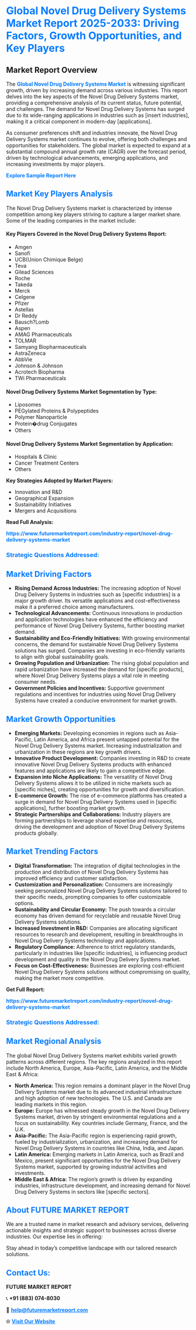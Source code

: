 <h1 style="color: #007BFF;">Global Novel Drug Delivery Systems Market Report 2025-2033: Driving Factors, Growth Opportunities, and Key Players</h1>

<section id="overview">
<h2>Market Report Overview</h2>
<p>The <a href="https://www.futuremarketreport.com/industry-report/novel-drug-delivery-systems-market" style="color: #007BFF; text-decoration: none;"><strong>Global Novel Drug Delivery Systems Market</strong></a> is witnessing significant growth, driven by increasing demand across various industries. This report delves into the key aspects of the Novel Drug Delivery Systems market, providing a comprehensive analysis of its current status, future potential, and challenges. The demand for Novel Drug Delivery Systems has surged due to its wide-ranging applications in industries such as [insert industries], making it a critical component in modern-day [applications].</p>
<p>As consumer preferences shift and industries innovate, the Novel Drug Delivery Systems market continues to evolve, offering both challenges and opportunities for stakeholders. The global market is expected to expand at a substantial compound annual growth rate (CAGR) over the forecast period, driven by technological advancements, emerging applications, and increasing investments by major players.</p>
</section>

<section id="overview">
<p><a href="https://www.futuremarketreport.com/request-sample/reportId=80179" style="color: #007BFF; text-decoration: none;"><strong>Explore Sample Report Here</strong></a></p>
</section>

<section id="key-players">
<h2 style="color: #007BFF;">Market Key Players Analysis</h2>
<p>The Novel Drug Delivery Systems market is characterized by intense competition among key players striving to capture a larger market share. Some of the leading companies in the market include:</p>
<h4>Key Players Covered in the Novel Drug Delivery Systems Report:</h4>
<ul><li>Amgen</li><li>Sanofi</li><li>UCB(Union Chimique Belge)</li><li>Teva</li><li>Gilead Sciences</li><li>Roche</li><li>Takeda</li><li>Merck</li><li>Celgene</li><li>Pfizer</li><li>Astellas</li><li>Dr Reddy</li><li>Bausch?Lomb</li><li>Aspen</li><li>AMAG Pharmaceuticals</li><li>TOLMAR</li><li>Samyang Biopharmaceuticals</li><li>AstraZeneca</li><li>AbbVie</li><li>Johnson &amp; Johnson</li><li>Acrotech Biopharma</li><li>TWi Pharmaceuticals</li></ul>
<h4>Novel Drug Delivery Systems Market Segmentation by Type:</h4>
<ul><li>Liposomes</li><li>PEGylated Proteins &amp; Polypeptides</li><li>Polymer Nanoparticle</li><li>Protein�drug Conjugates</li><li>Others</li></ul>

<h4>Novel Drug Delivery Systems Market Segmentation by Application:</h4>
<ul><li>Hospitals &amp; Clinic</li><li>Cancer Treatment Centers</li><li>Others</li></ul>
<p><strong>Key Strategies Adopted by Market Players:</strong></p>
<ul>
<li>Innovation and R&D</li>
<li>Geographical Expansion</li>
<li>Sustainability Initiatives</li>
<li>Mergers and Acquisitions</li>
</ul>
</section>

<section>
<p><strong>Read Full Analysis: </strong></p><a href="https://www.futuremarketreport.com/industry-report/novel-drug-delivery-systems-market" style="color: #007BFF; text-decoration: none;"><strong>https://www.futuremarketreport.com/industry-report/novel-drug-delivery-systems-market</strong></a>
<h3 style="color: #007BFF;">Strategic Questions Addressed:</h3>
</section>

<section id="driving-factors">
<h2 style="color: #007BFF;">Market Driving Factors</h2>
<ul>
<li><strong>Rising Demand Across Industries:</strong> The increasing adoption of Novel Drug Delivery Systems in industries such as [specific industries] is a major growth driver. Its versatile applications and cost-effectiveness make it a preferred choice among manufacturers.</li>
<li><strong>Technological Advancements:</strong> Continuous innovations in production and application technologies have enhanced the efficiency and performance of Novel Drug Delivery Systems, further boosting market demand.</li>
<li><strong>Sustainability and Eco-Friendly Initiatives:</strong> With growing environmental concerns, the demand for sustainable Novel Drug Delivery Systems solutions has surged. Companies are investing in eco-friendly variants to align with global sustainability goals.</li>
<li><strong>Growing Population and Urbanization:</strong> The rising global population and rapid urbanization have increased the demand for [specific products], where Novel Drug Delivery Systems plays a vital role in meeting consumer needs.</li>
<li><strong>Government Policies and Incentives:</strong> Supportive government regulations and incentives for industries using Novel Drug Delivery Systems have created a conducive environment for market growth.</li>
</ul>
</section>

<section id="growth-opportunities">
<h2 style="color: #007BFF;">Market Growth Opportunities</h2>
<ul>
<li><strong>Emerging Markets:</strong> Developing economies in regions such as Asia-Pacific, Latin America, and Africa present untapped potential for the Novel Drug Delivery Systems market. Increasing industrialization and urbanization in these regions are key growth drivers.</li>
<li><strong>Innovative Product Development:</strong> Companies investing in R&D to create innovative Novel Drug Delivery Systems products with enhanced features and applications are likely to gain a competitive edge.</li>
<li><strong>Expansion into Niche Applications:</strong> The versatility of Novel Drug Delivery Systems allows it to be utilized in niche markets such as [specific niches], creating opportunities for growth and diversification.</li>
<li><strong>E-commerce Growth:</strong> The rise of e-commerce platforms has created a surge in demand for Novel Drug Delivery Systems used in [specific applications], further boosting market growth.</li>
<li><strong>Strategic Partnerships and Collaborations:</strong> Industry players are forming partnerships to leverage shared expertise and resources, driving the development and adoption of Novel Drug Delivery Systems products globally.</li>
</ul>
</section>

<section id="trending-factors">
<h2 style="color: #007BFF;">Market Trending Factors</h2>
<ul>
<li><strong>Digital Transformation:</strong> The integration of digital technologies in the production and distribution of Novel Drug Delivery Systems has improved efficiency and customer satisfaction.</li>
<li><strong>Customization and Personalization:</strong> Consumers are increasingly seeking personalized Novel Drug Delivery Systems solutions tailored to their specific needs, prompting companies to offer customizable options.</li>
<li><strong>Sustainability and Circular Economy:</strong> The push towards a circular economy has driven demand for recyclable and reusable Novel Drug Delivery Systems solutions.</li>
<li><strong>Increased Investment in R&D:</strong> Companies are allocating significant resources to research and development, resulting in breakthroughs in Novel Drug Delivery Systems technology and applications.</li>
<li><strong>Regulatory Compliance:</strong> Adherence to strict regulatory standards, particularly in industries like [specific industries], is influencing product development and quality in the Novel Drug Delivery Systems market.</li>
<li><strong>Focus on Cost-Effectiveness:</strong> Businesses are exploring cost-efficient Novel Drug Delivery Systems solutions without compromising on quality, making the market more competitive.</li>
</ul>
</section>

<section>
<p><strong>Get Full Report: </strong></p><a href="https://www.futuremarketreport.com/industry-report/novel-drug-delivery-systems-market" style="color: #007BFF; text-decoration: none;"><strong>https://www.futuremarketreport.com/industry-report/novel-drug-delivery-systems-market</strong></a>
<h3 style="color: #007BFF;">Strategic Questions Addressed:</h3>
</section>


<section id="regional-analysis">
<h2 style="color: #007BFF;">Market Regional Analysis</h2>
<p>The global Novel Drug Delivery Systems market exhibits varied growth patterns across different regions. The key regions analyzed in this report include North America, Europe, Asia-Pacific, Latin America, and the Middle East & Africa:</p>
<ul>
<li><strong>North America:</strong> This region remains a dominant player in the Novel Drug Delivery Systems market due to its advanced industrial infrastructure and high adoption of new technologies. The U.S. and Canada are leading markets in this region.</li>
<li><strong>Europe:</strong> Europe has witnessed steady growth in the Novel Drug Delivery Systems market, driven by stringent environmental regulations and a focus on sustainability. Key countries include Germany, France, and the U.K.</li>
<li><strong>Asia-Pacific:</strong> The Asia-Pacific region is experiencing rapid growth, fueled by industrialization, urbanization, and increasing demand for Novel Drug Delivery Systems in countries like China, India, and Japan.</li>
<li><strong>Latin America:</strong> Emerging markets in Latin America, such as Brazil and Mexico, present significant opportunities for the Novel Drug Delivery Systems market, supported by growing industrial activities and investments.</li>
<li><strong>Middle East & Africa:</strong> The region’s growth is driven by expanding industries, infrastructure development, and increasing demand for Novel Drug Delivery Systems in sectors like [specific sectors].</li>
</ul>
</section>

<footer>
<h2 style="color: #007BFF;">About FUTURE MARKET REPORT</h2>
<p>We are a trusted name in market research and advisory services, delivering actionable insights and strategic support to businesses across diverse industries. Our expertise lies in offering:</p>

<p>Stay ahead in today’s competitive landscape with our tailored research solutions.</p>

<h2 style="color: #007BFF;">Contact Us:</h2>
<p><strong>FUTURE MARKET REPORT</strong></p>
<p>📞 <strong>+91 (883) 074-8030</strong></p>
<p>📧 <strong><a href="mailto:help@futuremarketreport.com" style="color: #007BFF;">help@futuremarketreport.com</a></strong></p>
<p>🌐 <strong><a href="https://www.futuremarketreport.com/" style="color: #007BFF;">Visit Our Website</a></strong></p>
</footer>